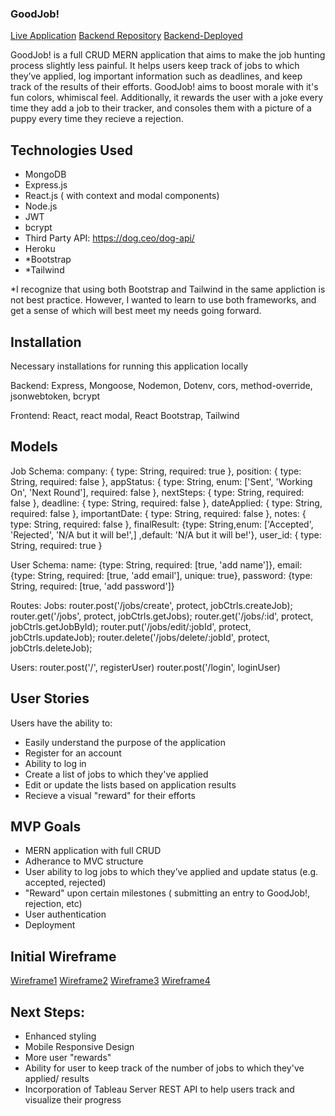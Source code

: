 ### GoodJob!

[Live Application](https://goodjobsoproud.herokuapp.com/home)
[Backend Repository](https://github.com/Janinenw/GoodJob-Backend)
[Backend-Deployed](https://goodjobyoudidit.herokuapp.com)

GoodJob! is a full CRUD MERN application that aims to make the job hunting process slightly less painful. It helps users keep track of jobs to which they’ve applied, log important information such as deadlines, and keep track of the results of their efforts.  GoodJob! aims to boost morale with it's fun colors, whimiscal feel.  Additionally, it rewards the user with a joke every time they add a job to their tracker, and consoles them with a picture of a puppy every time they recieve a rejection.



## Technologies Used

- MongoDB
- Express.js
- React.js ( with context and modal components)
- Node.js
- JWT
- bcrypt
- Third Party API: https://dog.ceo/dog-api/
- Heroku
- *Bootstrap
- *Tailwind

*I recognize that using both Bootstrap and Tailwind in the same appliction is not best practice. However, I wanted to learn to use both frameworks, and get a sense of which will best meet my needs going forward.

## Installation 

Necessary installations for running this application locally

Backend: Express, Mongoose, Nodemon, Dotenv, cors, method-override, jsonwebtoken, bcrypt

Frontend: React, react modal, React Bootstrap, Tailwind

## Models

Job Schema:
  company: { type: String, required: true },
  position: { type: String, required: false },
  appStatus: { type: String, enum: ['Sent', 'Working On', 'Next Round'], required: false },
  nextSteps: { type: String, required: false },
  deadline: { type: String, required: false },
  dateApplied: { type: String, required: false },
  importantDate: { type: String, required: false },
  notes: { type: String, required: false },
  finalResult: {type: String,enum: ['Accepted', 'Rejected', 'N/A but it will be!',] ,default: 'N/A but it will be!'}, 
  user_id: { type: String, required: true }

User Schema:
  name: {type: String, required: [true, 'add name']},
  email: {type: String, required: [true, 'add email'], unique: true},
  password: {type: String, required: [true, 'add password']}


Routes:
   Jobs:
   router.post('/jobs/create', protect, jobCtrls.createJob);
   router.get('/jobs', protect, jobCtrls.getJobs);
   router.get('/jobs/:id', protect, jobCtrls.getJobById);
   router.put('/jobs/edit/:jobId', protect, jobCtrls.updateJob);
   router.delete('/jobs/delete/:jobId', protect, jobCtrls.deleteJob);

   Users:
   router.post('/', registerUser)
   router.post('/login', loginUser)



## User Stories

Users have the ability to:

- Easily understand the purpose of the application
- Register for an account
- Ability to log in 
- Create a list of jobs to which they've applied
- Edit or update the lists based on application results
- Recieve a  visual "reward" for their efforts

## MVP Goals

- MERN application with full CRUD
- Adherance to MVC structure
- User ability to log jobs to which they’ve applied and update status (e.g. accepted, rejected)
- "Reward" upon certain milestones ( submitting an entry to GoodJob!, rejection, etc)
- User authentication
- Deployment

## Initial Wireframe

[Wireframe1](./src/assets/wireframes/Wireframe1.png)
[Wireframe2](./src/assets/wireframes/Wireframe2.png)
[Wireframe3](./src/assets/wireframes/Wireframe3.png)
[Wireframe4](./src/assets/wireframes/Wireframe4.png)

## Next Steps:

- Enhanced styling
- Mobile Responsive Design
- More user "rewards"
- Ability for user to keep track of the number of jobs to which they've applied/ results
- Incorporation of Tableau Server REST API to help users track and visualize their progress
